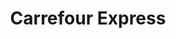 ---
title: "Carrefour Express"
url: /ciudad-autonoma-de-buenos-aires/carrefour-express-avenida-rivadavia-3/
shop: Lebensmittel
---
